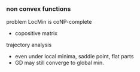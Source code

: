 ### non convex functions

problem LocMin is coNP-complete
- copositive matrix

trajectory analysis
- even under local minima, saddle point, flat parts
- GD may still converge to global min.
